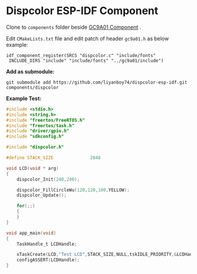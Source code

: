 # Dispcolor ESP-IDF Component    

Clone to `components` folder beside [GC9A01 Component](https://github.com/liyanboy74/gc9a01-esp-idf)  .

Edit `CMakeLists.txt` file and edit patch of  header `gc9a01.h` as below example:

```
idf_component_register(SRCS "dispcolor.c" "include/fonts"
 INCLUDE_DIRS "include" "include/fonts" "../gc9a01/include")
```

**Add as submodule:**

`git submodule add https://github.com/liyanboy74/dispcolor-esp-idf.git components/dispcolor`

**Example Test:**

```c
#include <stdio.h>
#include <string.h>
#include "freertos/FreeRTOS.h"
#include "freertos/task.h"
#include "driver/gpio.h"
#include "sdkconfig.h"

#include "dispcolor.h"

#define STACK_SIZE              2048

void LCD(void * arg)
{
    dispcolor_Init(240,240);

    dispcolor_FillCircleWu(120,120,100,YELLOW);
    dispcolor_Update();

    for(;;)
    {
    }
}

void app_main(void)
{
    TaskHandle_t LCDHandle;

    xTaskCreate(LCD,"Test LCD",STACK_SIZE,NULL,tskIDLE_PRIORITY,&LCDHandle);
    configASSERT(LCDHandle);
}

```

